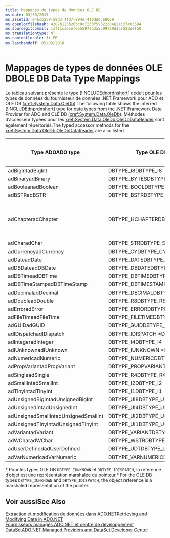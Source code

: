 ```yaml
---
title: Mappages de types de données OLE DB
ms.date: 03/30/2017
ms.assetid: 04bcb259-59d3-4fd7-894d-4f0dd0c68069
ms.openlocfilehash: 4287b125b26bc0c7233f59322c84e2ac27c0c594
ms.sourcegitcommit: 11f11ca6cefe555972b3a5c99729d1a7523d8f50
ms.translationtype: MT
ms.contentlocale: fr-FR
ms.lasthandoff: 05/03/2018
---
```

# <a name="ole-db-data-type-mappings"></a><span data-ttu-id="af077-102">Mappages de types de données OLE DB</span><span class="sxs-lookup"><span data-stu-id="af077-102">OLE DB Data Type Mappings</span></span>
<span data-ttu-id="af077-103">Le tableau suivant présente le type [!INCLUDE[dnprdnshort](../../../../includes/dnprdnshort-md.md)] déduit pour les types de données du fournisseur de données .NET Framework pour ADO et OLE DB (<xref:System.Data.OleDb>).</span><span class="sxs-lookup"><span data-stu-id="af077-103">The following table shows the inferred [!INCLUDE[dnprdnshort](../../../../includes/dnprdnshort-md.md)] type for data types from the .NET Framework Data Provider for ADO and OLE DB (<xref:System.Data.OleDb>).</span></span> <span data-ttu-id="af077-104">Méthodes d’accesseur typées pour les <xref:System.Data.OleDb.OleDbDataReader> sont également répertoriés.</span><span class="sxs-lookup"><span data-stu-id="af077-104">The typed accessor methods for the <xref:System.Data.OleDb.OleDbDataReader> are also listed.</span></span>  
  
|<span data-ttu-id="af077-105">Type ADO</span><span class="sxs-lookup"><span data-stu-id="af077-105">ADO type</span></span>|<span data-ttu-id="af077-106">Type OLE DB</span><span class="sxs-lookup"><span data-stu-id="af077-106">OLE DB type</span></span>|<span data-ttu-id="af077-107">Type [!INCLUDE[dnprdnshort](../../../../includes/dnprdnshort-md.md)]</span><span class="sxs-lookup"><span data-stu-id="af077-107">[!INCLUDE[dnprdnshort](../../../../includes/dnprdnshort-md.md)] type</span></span>|<span data-ttu-id="af077-108">Accesseur typé [!INCLUDE[dnprdnshort](../../../../includes/dnprdnshort-md.md)]</span><span class="sxs-lookup"><span data-stu-id="af077-108">[!INCLUDE[dnprdnshort](../../../../includes/dnprdnshort-md.md)] typed accessor</span></span>|  
|--------------|-----------------|----------------------------------------------------------------------|--------------------------------------------------------------------------------|  
|<span data-ttu-id="af077-109">adBigInt</span><span class="sxs-lookup"><span data-stu-id="af077-109">adBigInt</span></span>|<span data-ttu-id="af077-110">DBTYPE_I8</span><span class="sxs-lookup"><span data-stu-id="af077-110">DBTYPE_I8</span></span>|<span data-ttu-id="af077-111">Int64</span><span class="sxs-lookup"><span data-stu-id="af077-111">Int64</span></span>|<span data-ttu-id="af077-112">GetInt64()</span><span class="sxs-lookup"><span data-stu-id="af077-112">GetInt64()</span></span>|  
|<span data-ttu-id="af077-113">adBinary</span><span class="sxs-lookup"><span data-stu-id="af077-113">adBinary</span></span>|<span data-ttu-id="af077-114">DBTYPE_BYTES</span><span class="sxs-lookup"><span data-stu-id="af077-114">DBTYPE_BYTES</span></span>|<span data-ttu-id="af077-115">Byte[]</span><span class="sxs-lookup"><span data-stu-id="af077-115">Byte[]</span></span>|<span data-ttu-id="af077-116">GetBytes()</span><span class="sxs-lookup"><span data-stu-id="af077-116">GetBytes()</span></span>|  
|<span data-ttu-id="af077-117">adBoolean</span><span class="sxs-lookup"><span data-stu-id="af077-117">adBoolean</span></span>|<span data-ttu-id="af077-118">DBTYPE_BOOL</span><span class="sxs-lookup"><span data-stu-id="af077-118">DBTYPE_BOOL</span></span>|<span data-ttu-id="af077-119">Boolean</span><span class="sxs-lookup"><span data-stu-id="af077-119">Boolean</span></span>|<span data-ttu-id="af077-120">GetBoolean()</span><span class="sxs-lookup"><span data-stu-id="af077-120">GetBoolean()</span></span>|  
|<span data-ttu-id="af077-121">adBSTR</span><span class="sxs-lookup"><span data-stu-id="af077-121">adBSTR</span></span>|<span data-ttu-id="af077-122">DBTYPE_BSTR</span><span class="sxs-lookup"><span data-stu-id="af077-122">DBTYPE_BSTR</span></span>|<span data-ttu-id="af077-123">Chaîne</span><span class="sxs-lookup"><span data-stu-id="af077-123">String</span></span>|<span data-ttu-id="af077-124">GetString()</span><span class="sxs-lookup"><span data-stu-id="af077-124">GetString()</span></span>|  
|<span data-ttu-id="af077-125">adChapter</span><span class="sxs-lookup"><span data-stu-id="af077-125">adChapter</span></span>|<span data-ttu-id="af077-126">DBTYPE_HCHAPTER</span><span class="sxs-lookup"><span data-stu-id="af077-126">DBTYPE_HCHAPTER</span></span>|<span data-ttu-id="af077-127">Pris en charge dans le `DataReader`.</span><span class="sxs-lookup"><span data-stu-id="af077-127">Supported through the `DataReader`.</span></span> <span data-ttu-id="af077-128">Consultez [la récupération des données à l’aide d’un DataReader](../../../../docs/framework/data/adonet/retrieving-data-using-a-datareader.md).</span><span class="sxs-lookup"><span data-stu-id="af077-128">See [Retrieving Data Using a DataReader](../../../../docs/framework/data/adonet/retrieving-data-using-a-datareader.md).</span></span>|<span data-ttu-id="af077-129">GetValue()</span><span class="sxs-lookup"><span data-stu-id="af077-129">GetValue()</span></span>|  
|<span data-ttu-id="af077-130">adChar</span><span class="sxs-lookup"><span data-stu-id="af077-130">adChar</span></span>|<span data-ttu-id="af077-131">DBTYPE_STR</span><span class="sxs-lookup"><span data-stu-id="af077-131">DBTYPE_STR</span></span>|<span data-ttu-id="af077-132">Chaîne</span><span class="sxs-lookup"><span data-stu-id="af077-132">String</span></span>|<span data-ttu-id="af077-133">GetString()</span><span class="sxs-lookup"><span data-stu-id="af077-133">GetString()</span></span>|  
|<span data-ttu-id="af077-134">adCurrency</span><span class="sxs-lookup"><span data-stu-id="af077-134">adCurrency</span></span>|<span data-ttu-id="af077-135">DBTYPE_CY</span><span class="sxs-lookup"><span data-stu-id="af077-135">DBTYPE_CY</span></span>|<span data-ttu-id="af077-136">Decimal</span><span class="sxs-lookup"><span data-stu-id="af077-136">Decimal</span></span>|<span data-ttu-id="af077-137">GetDecimal()</span><span class="sxs-lookup"><span data-stu-id="af077-137">GetDecimal()</span></span>|  
|<span data-ttu-id="af077-138">adDate</span><span class="sxs-lookup"><span data-stu-id="af077-138">adDate</span></span>|<span data-ttu-id="af077-139">DBTYPE_DATE</span><span class="sxs-lookup"><span data-stu-id="af077-139">DBTYPE_DATE</span></span>|<span data-ttu-id="af077-140">DateTime</span><span class="sxs-lookup"><span data-stu-id="af077-140">DateTime</span></span>|<span data-ttu-id="af077-141">GetDateTime()</span><span class="sxs-lookup"><span data-stu-id="af077-141">GetDateTime()</span></span>|  
|<span data-ttu-id="af077-142">adDBDate</span><span class="sxs-lookup"><span data-stu-id="af077-142">adDBDate</span></span>|<span data-ttu-id="af077-143">DBTYPE_DBDATE</span><span class="sxs-lookup"><span data-stu-id="af077-143">DBTYPE_DBDATE</span></span>|<span data-ttu-id="af077-144">DateTime</span><span class="sxs-lookup"><span data-stu-id="af077-144">DateTime</span></span>|<span data-ttu-id="af077-145">GetDateTime()</span><span class="sxs-lookup"><span data-stu-id="af077-145">GetDateTime()</span></span>|  
|<span data-ttu-id="af077-146">adDBTime</span><span class="sxs-lookup"><span data-stu-id="af077-146">adDBTime</span></span>|<span data-ttu-id="af077-147">DBTYPE_DBTIME</span><span class="sxs-lookup"><span data-stu-id="af077-147">DBTYPE_DBTIME</span></span>|<span data-ttu-id="af077-148">DateTime</span><span class="sxs-lookup"><span data-stu-id="af077-148">DateTime</span></span>|<span data-ttu-id="af077-149">GetDateTime()</span><span class="sxs-lookup"><span data-stu-id="af077-149">GetDateTime()</span></span>|  
|<span data-ttu-id="af077-150">adDBTimeStamp</span><span class="sxs-lookup"><span data-stu-id="af077-150">adDBTimeStamp</span></span>|<span data-ttu-id="af077-151">DBTYPE_DBTIMESTAMP</span><span class="sxs-lookup"><span data-stu-id="af077-151">DBTYPE_DBTIMESTAMP</span></span>|<span data-ttu-id="af077-152">DateTime</span><span class="sxs-lookup"><span data-stu-id="af077-152">DateTime</span></span>|<span data-ttu-id="af077-153">GetDateTime()</span><span class="sxs-lookup"><span data-stu-id="af077-153">GetDateTime()</span></span>|  
|<span data-ttu-id="af077-154">adDecimal</span><span class="sxs-lookup"><span data-stu-id="af077-154">adDecimal</span></span>|<span data-ttu-id="af077-155">DBTYPE_DECIMAL</span><span class="sxs-lookup"><span data-stu-id="af077-155">DBTYPE_DECIMAL</span></span>|<span data-ttu-id="af077-156">Decimal</span><span class="sxs-lookup"><span data-stu-id="af077-156">Decimal</span></span>|<span data-ttu-id="af077-157">GetDecimal()</span><span class="sxs-lookup"><span data-stu-id="af077-157">GetDecimal()</span></span>|  
|<span data-ttu-id="af077-158">adDouble</span><span class="sxs-lookup"><span data-stu-id="af077-158">adDouble</span></span>|<span data-ttu-id="af077-159">DBTYPE_R8</span><span class="sxs-lookup"><span data-stu-id="af077-159">DBTYPE_R8</span></span>|<span data-ttu-id="af077-160">Double</span><span class="sxs-lookup"><span data-stu-id="af077-160">Double</span></span>|<span data-ttu-id="af077-161">GetDouble()</span><span class="sxs-lookup"><span data-stu-id="af077-161">GetDouble()</span></span>|  
|<span data-ttu-id="af077-162">adError</span><span class="sxs-lookup"><span data-stu-id="af077-162">adError</span></span>|<span data-ttu-id="af077-163">DBTYPE_ERROR</span><span class="sxs-lookup"><span data-stu-id="af077-163">DBTYPE_ERROR</span></span>|<span data-ttu-id="af077-164">ExternalException</span><span class="sxs-lookup"><span data-stu-id="af077-164">ExternalException</span></span>|<span data-ttu-id="af077-165">GetValue()</span><span class="sxs-lookup"><span data-stu-id="af077-165">GetValue()</span></span>|  
|<span data-ttu-id="af077-166">adFileTime</span><span class="sxs-lookup"><span data-stu-id="af077-166">adFileTime</span></span>|<span data-ttu-id="af077-167">DBTYPE_FILETIME</span><span class="sxs-lookup"><span data-stu-id="af077-167">DBTYPE_FILETIME</span></span>|<span data-ttu-id="af077-168">DateTime</span><span class="sxs-lookup"><span data-stu-id="af077-168">DateTime</span></span>|<span data-ttu-id="af077-169">GetDateTime()</span><span class="sxs-lookup"><span data-stu-id="af077-169">GetDateTime()</span></span>|  
|<span data-ttu-id="af077-170">adGUID</span><span class="sxs-lookup"><span data-stu-id="af077-170">adGUID</span></span>|<span data-ttu-id="af077-171">DBTYPE_GUID</span><span class="sxs-lookup"><span data-stu-id="af077-171">DBTYPE_GUID</span></span>|<span data-ttu-id="af077-172">Guid</span><span class="sxs-lookup"><span data-stu-id="af077-172">Guid</span></span>|<span data-ttu-id="af077-173">GetGuid()</span><span class="sxs-lookup"><span data-stu-id="af077-173">GetGuid()</span></span>|  
|<span data-ttu-id="af077-174">adIDispatch</span><span class="sxs-lookup"><span data-stu-id="af077-174">adIDispatch</span></span>|<span data-ttu-id="af077-175">DBTYPE_IDISPATCH \*</span><span class="sxs-lookup"><span data-stu-id="af077-175">DBTYPE_IDISPATCH \*</span></span>|<span data-ttu-id="af077-176">Objet</span><span class="sxs-lookup"><span data-stu-id="af077-176">Object</span></span>|<span data-ttu-id="af077-177">GetValue()</span><span class="sxs-lookup"><span data-stu-id="af077-177">GetValue()</span></span>|  
|<span data-ttu-id="af077-178">adInteger</span><span class="sxs-lookup"><span data-stu-id="af077-178">adInteger</span></span>|<span data-ttu-id="af077-179">DBTYPE_I4</span><span class="sxs-lookup"><span data-stu-id="af077-179">DBTYPE_I4</span></span>|<span data-ttu-id="af077-180">Int32</span><span class="sxs-lookup"><span data-stu-id="af077-180">Int32</span></span>|<span data-ttu-id="af077-181">GetInt32()</span><span class="sxs-lookup"><span data-stu-id="af077-181">GetInt32()</span></span>|  
|<span data-ttu-id="af077-182">adIUnknown</span><span class="sxs-lookup"><span data-stu-id="af077-182">adIUnknown</span></span>|<span data-ttu-id="af077-183">DBTYPE_IUNKNOWN \*</span><span class="sxs-lookup"><span data-stu-id="af077-183">DBTYPE_IUNKNOWN \*</span></span>|<span data-ttu-id="af077-184">Objet</span><span class="sxs-lookup"><span data-stu-id="af077-184">Object</span></span>|<span data-ttu-id="af077-185">GetValue()</span><span class="sxs-lookup"><span data-stu-id="af077-185">GetValue()</span></span>|  
|<span data-ttu-id="af077-186">adNumeric</span><span class="sxs-lookup"><span data-stu-id="af077-186">adNumeric</span></span>|<span data-ttu-id="af077-187">DBTYPE_NUMERIC</span><span class="sxs-lookup"><span data-stu-id="af077-187">DBTYPE_NUMERIC</span></span>|<span data-ttu-id="af077-188">Decimal</span><span class="sxs-lookup"><span data-stu-id="af077-188">Decimal</span></span>|<span data-ttu-id="af077-189">GetDecimal()</span><span class="sxs-lookup"><span data-stu-id="af077-189">GetDecimal()</span></span>|  
|<span data-ttu-id="af077-190">adPropVariant</span><span class="sxs-lookup"><span data-stu-id="af077-190">adPropVariant</span></span>|<span data-ttu-id="af077-191">DBTYPE_PROPVARIANT</span><span class="sxs-lookup"><span data-stu-id="af077-191">DBTYPE_PROPVARIANT</span></span>|<span data-ttu-id="af077-192">Objet</span><span class="sxs-lookup"><span data-stu-id="af077-192">Object</span></span>|<span data-ttu-id="af077-193">GetValue()</span><span class="sxs-lookup"><span data-stu-id="af077-193">GetValue()</span></span>|  
|<span data-ttu-id="af077-194">adSingle</span><span class="sxs-lookup"><span data-stu-id="af077-194">adSingle</span></span>|<span data-ttu-id="af077-195">DBTYPE_R4</span><span class="sxs-lookup"><span data-stu-id="af077-195">DBTYPE_R4</span></span>|<span data-ttu-id="af077-196">Single</span><span class="sxs-lookup"><span data-stu-id="af077-196">Single</span></span>|<span data-ttu-id="af077-197">GetFloat()</span><span class="sxs-lookup"><span data-stu-id="af077-197">GetFloat()</span></span>|  
|<span data-ttu-id="af077-198">adSmallInt</span><span class="sxs-lookup"><span data-stu-id="af077-198">adSmallInt</span></span>|<span data-ttu-id="af077-199">DBTYPE_I2</span><span class="sxs-lookup"><span data-stu-id="af077-199">DBTYPE_I2</span></span>|<span data-ttu-id="af077-200">Int16</span><span class="sxs-lookup"><span data-stu-id="af077-200">Int16</span></span>|<span data-ttu-id="af077-201">GetInt16()</span><span class="sxs-lookup"><span data-stu-id="af077-201">GetInt16()</span></span>|  
|<span data-ttu-id="af077-202">adTinyInt</span><span class="sxs-lookup"><span data-stu-id="af077-202">adTinyInt</span></span>|<span data-ttu-id="af077-203">DBTYPE_I1</span><span class="sxs-lookup"><span data-stu-id="af077-203">DBTYPE_I1</span></span>|<span data-ttu-id="af077-204">Byte</span><span class="sxs-lookup"><span data-stu-id="af077-204">Byte</span></span>|<span data-ttu-id="af077-205">GetByte()</span><span class="sxs-lookup"><span data-stu-id="af077-205">GetByte()</span></span>|  
|<span data-ttu-id="af077-206">adUnsignedBigInt</span><span class="sxs-lookup"><span data-stu-id="af077-206">adUnsignedBigInt</span></span>|<span data-ttu-id="af077-207">DBTYPE_UI8</span><span class="sxs-lookup"><span data-stu-id="af077-207">DBTYPE_UI8</span></span>|<span data-ttu-id="af077-208">UInt64</span><span class="sxs-lookup"><span data-stu-id="af077-208">UInt64</span></span>|<span data-ttu-id="af077-209">GetValue()</span><span class="sxs-lookup"><span data-stu-id="af077-209">GetValue()</span></span>|  
|<span data-ttu-id="af077-210">adUnsignedInt</span><span class="sxs-lookup"><span data-stu-id="af077-210">adUnsignedInt</span></span>|<span data-ttu-id="af077-211">DBTYPE_UI4</span><span class="sxs-lookup"><span data-stu-id="af077-211">DBTYPE_UI4</span></span>|<span data-ttu-id="af077-212">UInt32</span><span class="sxs-lookup"><span data-stu-id="af077-212">UInt32</span></span>|<span data-ttu-id="af077-213">GetValue()</span><span class="sxs-lookup"><span data-stu-id="af077-213">GetValue()</span></span>|  
|<span data-ttu-id="af077-214">adUnsignedSmallInt</span><span class="sxs-lookup"><span data-stu-id="af077-214">adUnsignedSmallInt</span></span>|<span data-ttu-id="af077-215">DBTYPE_UI2</span><span class="sxs-lookup"><span data-stu-id="af077-215">DBTYPE_UI2</span></span>|<span data-ttu-id="af077-216">UInt16</span><span class="sxs-lookup"><span data-stu-id="af077-216">UInt16</span></span>|<span data-ttu-id="af077-217">GetValue()</span><span class="sxs-lookup"><span data-stu-id="af077-217">GetValue()</span></span>|  
|<span data-ttu-id="af077-218">adUnsignedTinyInt</span><span class="sxs-lookup"><span data-stu-id="af077-218">adUnsignedTinyInt</span></span>|<span data-ttu-id="af077-219">DBTYPE_UI1</span><span class="sxs-lookup"><span data-stu-id="af077-219">DBTYPE_UI1</span></span>|<span data-ttu-id="af077-220">Byte</span><span class="sxs-lookup"><span data-stu-id="af077-220">Byte</span></span>|<span data-ttu-id="af077-221">GetByte()</span><span class="sxs-lookup"><span data-stu-id="af077-221">GetByte()</span></span>|  
|<span data-ttu-id="af077-222">adVariant</span><span class="sxs-lookup"><span data-stu-id="af077-222">adVariant</span></span>|<span data-ttu-id="af077-223">DBTYPE_VARIANT</span><span class="sxs-lookup"><span data-stu-id="af077-223">DBTYPE_VARIANT</span></span>|<span data-ttu-id="af077-224">Objet</span><span class="sxs-lookup"><span data-stu-id="af077-224">Object</span></span>|<span data-ttu-id="af077-225">GetValue()</span><span class="sxs-lookup"><span data-stu-id="af077-225">GetValue()</span></span>|  
|<span data-ttu-id="af077-226">adWChar</span><span class="sxs-lookup"><span data-stu-id="af077-226">adWChar</span></span>|<span data-ttu-id="af077-227">DBTYPE_WSTR</span><span class="sxs-lookup"><span data-stu-id="af077-227">DBTYPE_WSTR</span></span>|<span data-ttu-id="af077-228">Chaîne</span><span class="sxs-lookup"><span data-stu-id="af077-228">String</span></span>|<span data-ttu-id="af077-229">GetString()</span><span class="sxs-lookup"><span data-stu-id="af077-229">GetString()</span></span>|  
|<span data-ttu-id="af077-230">adUserDefined</span><span class="sxs-lookup"><span data-stu-id="af077-230">adUserDefined</span></span>|<span data-ttu-id="af077-231">DBTYPE_UDT</span><span class="sxs-lookup"><span data-stu-id="af077-231">DBTYPE_UDT</span></span>|<span data-ttu-id="af077-232">non pris en charge</span><span class="sxs-lookup"><span data-stu-id="af077-232">not supported</span></span>||  
|<span data-ttu-id="af077-233">adVarNumeric</span><span class="sxs-lookup"><span data-stu-id="af077-233">adVarNumeric</span></span>|<span data-ttu-id="af077-234">DBTYPE_VARNUMERIC</span><span class="sxs-lookup"><span data-stu-id="af077-234">DBTYPE_VARNUMERIC</span></span>|<span data-ttu-id="af077-235">non pris en charge</span><span class="sxs-lookup"><span data-stu-id="af077-235">not supported</span></span>||  
  
 <span data-ttu-id="af077-236">\* Pour les types OLE DB `DBTYPE_IUNKNOWN` et `DBTYPE_IDISPATCH`, la référence d’objet est une représentation marshalée du pointeur.</span><span class="sxs-lookup"><span data-stu-id="af077-236">\* For the OLE DB types `DBTYPE_IUNKNOWN` and `DBTYPE_IDISPATCH`, the object reference is a marshaled representation of the pointer.</span></span>  
  
## <a name="see-also"></a><span data-ttu-id="af077-237">Voir aussi</span><span class="sxs-lookup"><span data-stu-id="af077-237">See Also</span></span>  
 [<span data-ttu-id="af077-238">Extraction et modification de données dans ADO.NET</span><span class="sxs-lookup"><span data-stu-id="af077-238">Retrieving and Modifying Data in ADO.NET</span></span>](../../../../docs/framework/data/adonet/retrieving-and-modifying-data.md)  
 [<span data-ttu-id="af077-239">Fournisseurs managés ADO.NET et centre de développement DataSet</span><span class="sxs-lookup"><span data-stu-id="af077-239">ADO.NET Managed Providers and DataSet Developer Center</span></span>](http://go.microsoft.com/fwlink/?LinkId=217917)

